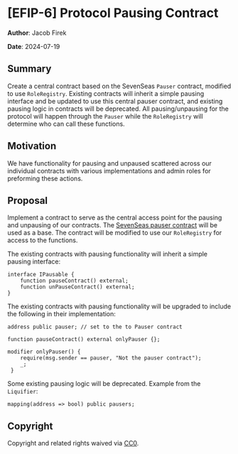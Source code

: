 # [EFIP-6] Protocol Pausing Contract

**Author**: Jacob Firek

**Date**: 2024-07-19

## Summary

Create a central contract based on the SevenSeas `Pauser` contract, modified to use `RoleRegistry`. Existing contracts will inherit a simple pausing interface and be updated to use this central pauser contract, and existing pausing logic in contracts will be deprecated. All pausing/unpausing for the protocol will happen through the `Pauser` while the `RoleRegistry` will determine who can call these functions.

## Motivation

We have functionality for pausing and unpaused scattered across our individual contracts with various implementations and admin roles for preforming these actions. 

## Proposal

Implement a contract to serve as the central access point for the pausing and unpausing of our contracts. The [SevenSeas pauser contract](https://github.com/Se7en-Seas/boring-governance/blob/main/src/base/Roles/Pauser.sol) will be used as a base. The contract will be modified to use our `RoleRegistry` for access to the functions. 

The existing contracts with pausing functionality will inherit a simple pausing interface:
```
interface IPausable {
    function pauseContract() external;
    function unPauseContract() external;
}
```

The existing contracts with pausing functionality will be upgraded to include the following in their implementation:
```
address public pauser; // set to the to Pauser contract

function pauseContract() external onlyPauser {};

modifier onlyPauser() {
    require(msg.sender == pauser, "Not the pauser contract");
    _;
 }
```

Some existing pausing logic will be deprecated. Example from the `Liquifier`:
```
mapping(address => bool) public pausers;
```

## Copyright

Copyright and related rights waived via [CC0](https://creativecommons.org/publicdomain/zero/1.0/).

